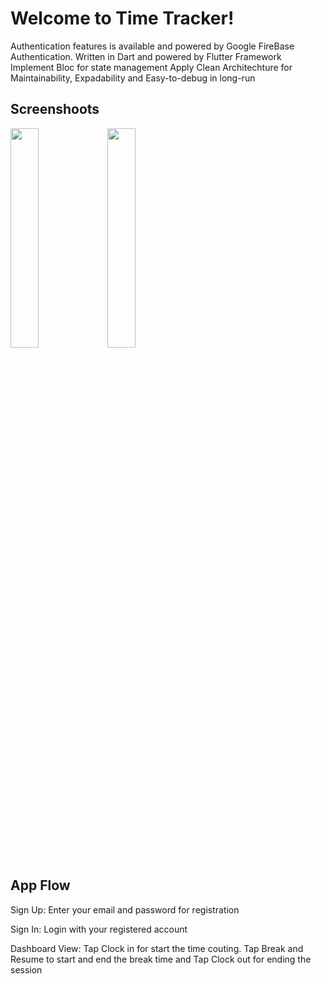 # Welcome to Time Tracker!

Authentication features is available and powered by Google FireBase Authentication.
Written in Dart and powered by Flutter Framework
Implement Bloc for state management
Apply Clean Architechture for Maintainability, Expadability and Easy-to-debug in long-run


## Screenshoots

<img src="https://github.com/haitran0508/time_tracker_demo/assets/93150875/a036c0ad-8748-4b59-aa36-7ca63db42807"  width=30% height=30%> <img src="https://github.com/haitran0508/time_tracker_demo/assets/93150875/44d8bf9b-1683-4906-a48e-0bc8e0ebc50d"  width=30% height=30%>


## App Flow

Sign Up: Enter your email and password for registration

Sign In: Login with your registered account

Dashboard View: Tap Clock in for start the time couting. Tap Break and Resume to start and end the break time and Tap Clock out for ending the session
